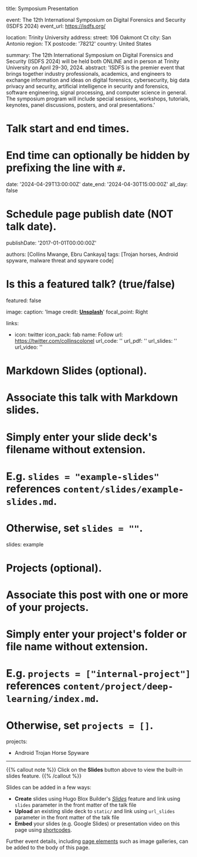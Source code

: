 
title: Symposium Presentation

event: The 12th International Symposium on Digital Forensics and Security (ISDFS 2024)
event_url: https://isdfs.org/

location: Trinity University
address: 
  street: 106 Oakmont Ct
  city: San Antonio
  region: TX
  postcode: '78212'
  country: United States

summary: The 12th International Symposium on Digital Forensics and Security (ISDFS 2024) will be held both ONLINE and in person at Trinity University on April 29-30, 2024.
abstract: 'ISDFS is the premier event that brings together industry professionals, academics, and engineers to exchange information and ideas on digital forensics, cybersecurity, big data privacy and security, artificial intelligence in security and forensics, software engineering, signal processing, and computer science in general. The symposium program will include special sessions, workshops, tutorials, keynotes, panel discussions, posters, and oral presentations.'

# Talk start and end times.
#   End time can optionally be hidden by prefixing the line with `#`.
date: '2024-04-29T13:00:00Z'
date_end: '2024-04-30T15:00:00Z'
all_day: false

# Schedule page publish date (NOT talk date).
publishDate: '2017-01-01T00:00:00Z'

authors: [Collins Mwange, Ebru Cankaya]
tags: [Trojan horses, Android spyware, malware threat and spyware code]

# Is this a featured talk? (true/false)
featured: false

image:
  caption: 'Image credit: [**Unsplash**](https://isdfs.org/wp-content/uploads/2023/07/cropped-ISDFS2024Banner-KTU.png)'
  focal_point: Right

links:
  - icon: twitter
    icon_pack: fab
    name: Follow
    url: https://twitter.com/collinscolonel
url_code: ''
url_pdf: ''
url_slides: ''
url_video: ''

# Markdown Slides (optional).
#   Associate this talk with Markdown slides.
#   Simply enter your slide deck's filename without extension.
#   E.g. `slides = "example-slides"` references `content/slides/example-slides.md`.
#   Otherwise, set `slides = ""`.
slides: example

# Projects (optional).
#   Associate this post with one or more of your projects.
#   Simply enter your project's folder or file name without extension.
#   E.g. `projects = ["internal-project"]` references `content/project/deep-learning/index.md`.
#   Otherwise, set `projects = []`.
projects:
  - Android Trojan Horse Spyware
---

{{% callout note %}}
Click on the **Slides** button above to view the built-in slides feature.
{{% /callout %}}

Slides can be added in a few ways:

- **Create** slides using Hugo Blox Builder's [_Slides_](https://docs.hugoblox.com/reference/content-types/) feature and link using `slides` parameter in the front matter of the talk file
- **Upload** an existing slide deck to `static/` and link using `url_slides` parameter in the front matter of the talk file
- **Embed** your slides (e.g. Google Slides) or presentation video on this page using [shortcodes](https://docs.hugoblox.com/reference/markdown/).

Further event details, including [page elements](https://docs.hugoblox.com/reference/markdown/) such as image galleries, can be added to the body of this page.
